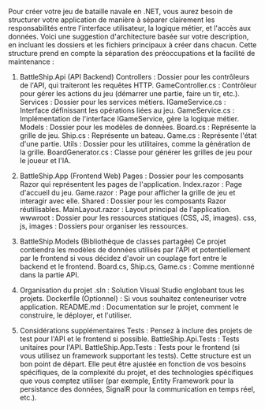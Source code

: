 
Pour créer votre jeu de bataille navale en .NET, vous aurez besoin de structurer votre application de manière à séparer clairement les responsabilités entre l'interface utilisateur, la logique métier, et l'accès aux données. Voici une suggestion d'architecture basée sur votre description, en incluant les dossiers et les fichiers principaux à créer dans chacun. Cette structure prend en compte la séparation des préoccupations et la facilité de maintenance :

1. BattleShip.Api (API Backend)
Controllers : Dossier pour les contrôleurs de l'API, qui traiteront les requêtes HTTP.
GameController.cs : Contrôleur pour gérer les actions du jeu (démarrer une partie, faire un tir, etc.).
Services : Dossier pour les services métiers.
IGameService.cs : Interface définissant les opérations liées au jeu.
GameService.cs : Implémentation de l'interface IGameService, gère la logique métier.
Models : Dossier pour les modèles de données.
Board.cs : Représente la grille de jeu.
Ship.cs : Représente un bateau.
Game.cs : Représente l'état d'une partie.
Utils : Dossier pour les utilitaires, comme la génération de la grille.
BoardGenerator.cs : Classe pour générer les grilles de jeu pour le joueur et l'IA.


2. BattleShip.App (Frontend Web)
Pages : Dossier pour les composants Razor qui représentent les pages de l'application.
Index.razor : Page d'accueil du jeu.
Game.razor : Page pour afficher la grille de jeu et interagir avec elle.
Shared : Dossier pour les composants Razor réutilisables.
MainLayout.razor : Layout principal de l'application.
wwwroot : Dossier pour les ressources statiques (CSS, JS, images).
css, js, images : Dossiers pour organiser les ressources.
3. BattleShip.Models (Bibliothèque de classes partagée)
Ce projet contiendra les modèles de données utilisés par l'API et potentiellement par le frontend si vous décidez d'avoir un couplage fort entre le backend et le frontend.
Board.cs, Ship.cs, Game.cs : Comme mentionné dans la partie API.
4. Organisation du projet
.sln : Solution Visual Studio englobant tous les projets.
Dockerfile (Optionnel) : Si vous souhaitez conteneuriser votre application.
README.md : Documentation sur le projet, comment le construire, le déployer, et l'utiliser.


5. Considérations supplémentaires
Tests : Pensez à inclure des projets de test pour l'API et le frontend si possible.
BattleShip.Api.Tests : Tests unitaires pour l'API.
BattleShip.App.Tests : Tests pour le frontend (si vous utilisez un framework supportant les tests).
Cette structure est un bon point de départ. Elle peut être ajustée en fonction de vos besoins spécifiques, de la complexité du projet, et des technologies spécifiques que vous comptez utiliser (par exemple, Entity Framework pour la persistance des données, SignalR pour la communication en temps réel, etc.).